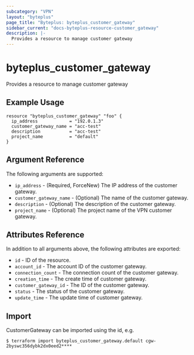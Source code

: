 ```yaml
---
subcategory: "VPN"
layout: "byteplus"
page_title: "Byteplus: byteplus_customer_gateway"
sidebar_current: "docs-byteplus-resource-customer_gateway"
description: |-
  Provides a resource to manage customer gateway
---
```

# byteplus_customer_gateway
Provides a resource to manage customer gateway
## Example Usage
```hcl
resource "byteplus_customer_gateway" "foo" {
  ip_address            = "192.0.1.3"
  customer_gateway_name = "acc-test"
  description           = "acc-test"
  project_name          = "default"
}
```
## Argument Reference
The following arguments are supported:
* `ip_address` - (Required, ForceNew) The IP address of the customer gateway.
* `customer_gateway_name` - (Optional) The name of the customer gateway.
* `description` - (Optional) The description of the customer gateway.
* `project_name` - (Optional) The project name of the VPN customer gateway.

## Attributes Reference
In addition to all arguments above, the following attributes are exported:
* `id` - ID of the resource.
* `account_id` - The account ID of the customer gateway.
* `connection_count` - The connection count of the customer gateway.
* `creation_time` - The create time of customer gateway.
* `customer_gateway_id` - The ID of the customer gateway.
* `status` - The status of the customer gateway.
* `update_time` - The update time of customer gateway.


## Import
CustomerGateway can be imported using the id, e.g.
```
$ terraform import byteplus_customer_gateway.default cgw-2byswc356dybk2dx0eed2****
```

